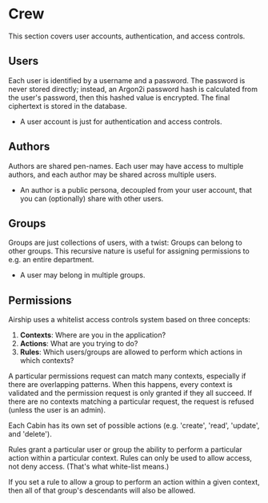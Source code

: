 # Crew

This section covers user accounts, authentication, and access controls.

## Users

Each user is identified by a username and a password. The password is
never stored directly; instead, an Argon2i password hash is calculated
from the user's password, then this hashed value is encrypted. The
final ciphertext is stored in the database.

* A user account is just for authentication and access controls.

## Authors

Authors are shared pen-names. Each user may have access to multiple
authors, and each author may be shared across multiple users.

* An author is a public persona, decoupled from your user account, that
  you can (optionally) share with other users.

## Groups

Groups are just collections of users, with a twist: Groups can belong to
other groups. This recursive nature is useful for assigning permissions
to e.g. an entire department.

* A user may belong in multiple groups.

## Permissions

Airship uses a whitelist access controls system based on three concepts:

1. **Contexts**: Where are you in the application?
2. **Actions**: What are you trying to do?
3. **Rules**: Which users/groups are allowed to perform which actions in
   which contexts?

A particular permissions request can match many contexts, especially if 
there are overlapping patterns. When this happens, every context is 
validated and the permission request is only granted if they all
succeed. If there are no contexts matching a particular request, the 
request is refused (unless the user is an admin).

Each Cabin has its own set of possible actions (e.g. 'create', 'read', 
'update', and 'delete').

Rules grant a particular user or group the ability to perform a 
particular action within a particular context. Rules can only be used to 
allow access, not deny access. (That's what white-list means.)

If you set a rule to allow a group to perform an action within a given 
context, then all of that group's descendants will also be allowed.
